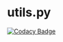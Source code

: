 # utils.py

[![Codacy Badge](https://api.codacy.com/project/badge/Grade/f556da9ffee84567acd5d72f4c107015)](https://app.codacy.com/gh/liblaf/utils.py?utm_source=github.com&utm_medium=referral&utm_content=liblaf/utils.py&utm_campaign=Badge_Grade)

